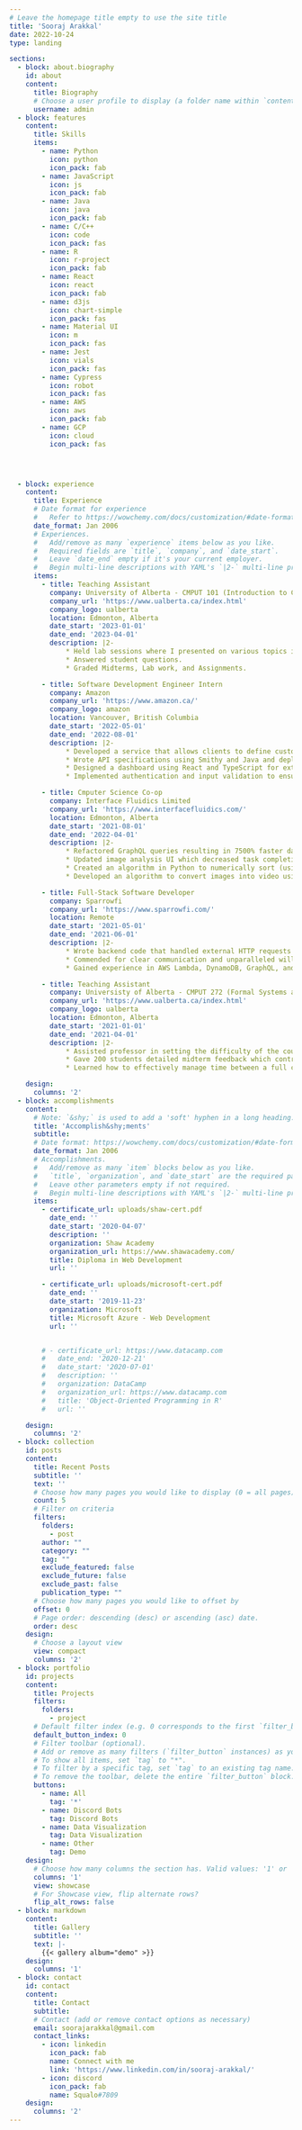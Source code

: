 ```yaml
---
# Leave the homepage title empty to use the site title
title: 'Sooraj Arakkal'
date: 2022-10-24
type: landing

sections:
  - block: about.biography
    id: about
    content:
      title: Biography
      # Choose a user profile to display (a folder name within `content/authors/`)
      username: admin
  - block: features
    content:
      title: Skills
      items:
        - name: Python
          icon: python
          icon_pack: fab
        - name: JavaScript
          icon: js
          icon_pack: fab
        - name: Java
          icon: java
          icon_pack: fab
        - name: C/C++
          icon: code
          icon_pack: fas
        - name: R
          icon: r-project
          icon_pack: fab
        - name: React
          icon: react
          icon_pack: fab
        - name: d3js
          icon: chart-simple
          icon_pack: fas
        - name: Material UI
          icon: m
          icon_pack: fas
        - name: Jest
          icon: vials
          icon_pack: fas
        - name: Cypress
          icon: robot
          icon_pack: fas
        - name: AWS
          icon: aws
          icon_pack: fab
        - name: GCP
          icon: cloud
          icon_pack: fas




  - block: experience
    content:
      title: Experience
      # Date format for experience
      #   Refer to https://wowchemy.com/docs/customization/#date-format
      date_format: Jan 2006
      # Experiences.
      #   Add/remove as many `experience` items below as you like.
      #   Required fields are `title`, `company`, and `date_start`.
      #   Leave `date_end` empty if it's your current employer.
      #   Begin multi-line descriptions with YAML's `|2-` multi-line prefix.
      items:
        - title: Teaching Assistant
          company: University of Alberta - CMPUT 101 (Introduction to Computing)
          company_url: 'https://www.ualberta.ca/index.html'
          company_logo: ualberta
          location: Edmonton, Alberta
          date_start: '2023-01-01'
          date_end: '2023-04-01'
          description: |2-
              * Held lab sessions where I presented on various topics in Computing Science.
              * Answered student questions.
              * Graded Midterms, Lab work, and Assignments.

        - title: Software Development Engineer Intern
          company: Amazon
          company_url: 'https://www.amazon.ca/'
          company_logo: amazon
          location: Vancouver, British Columbia
          date_start: '2022-05-01'
          date_end: '2022-08-01'
          description: |2- 
              * Developed a service that allows clients to define customer cohorts used for product recommendations.
              * Wrote API specifications using Smithy and Java and deployed them using AWS Lambda and API Gateway.
              * Designed a dashboard using React and TypeScript for external clients to interact with API endpoints.
              * Implemented authentication and input validation to ensure app robustness and security.

        - title: Cmputer Science Co-op
          company: Interface Fluidics Limited
          company_url: 'https://www.interfacefluidics.com/'
          location: Edmonton, Alberta
          date_start: '2021-08-01'
          date_end: '2022-04-01'
          description: |2- 
              * Refactored GraphQL queries resulting in 7500% faster data access time using virtualization and pagination.
              * Updated image analysis UI which decreased task completion time by 500% and mouse clicks by half.
              * Created an algorithm in Python to numerically sort (using regex) and stack images from the database.
              * Developed an algorithm to convert images into video using Python and FFmpeg.

        - title: Full-Stack Software Developer
          company: Sparrowfi
          company_url: 'https://www.sparrowfi.com/'
          location: Remote
          date_start: '2021-05-01'
          date_end: '2021-06-01'
          description: |2- 
              * Wrote backend code that handled external HTTP requests from third party endpoints.
              * Commended for clear communication and unparalleled willingness to learn.
              * Gained experience in AWS Lambda, DynamoDB, GraphQL, and styling in CSS using Bulma.io.

        - title: Teaching Assistant
          company: Universisty of Alberta - CMPUT 272 (Formal Systems and Logic in Computing Science) 
          company_url: 'https://www.ualberta.ca/index.html'
          company_logo: ualberta
          location: Edmonton, Alberta
          date_start: '2021-01-01'
          date_end: '2021-04-01'
          description: |2- 
              * Assisted professor in setting the difficulty of the course, grading student assignments, and replying to queries.
              * Gave 200 students detailed midterm feedback which contributed to 10% higher average marks in final exam.
              * Learned how to effectively manage time between a full course load and working a part-time job.

    design:
      columns: '2'
  - block: accomplishments
    content:
      # Note: `&shy;` is used to add a 'soft' hyphen in a long heading.
      title: 'Accomplish&shy;ments'
      subtitle:
      # Date format: https://wowchemy.com/docs/customization/#date-format
      date_format: Jan 2006
      # Accomplishments.
      #   Add/remove as many `item` blocks below as you like.
      #   `title`, `organization`, and `date_start` are the required parameters.
      #   Leave other parameters empty if not required.
      #   Begin multi-line descriptions with YAML's `|2-` multi-line prefix.
      items:
        - certificate_url: uploads/shaw-cert.pdf
          date_end: ''
          date_start: '2020-04-07'
          description: ''
          organization: Shaw Academy
          organization_url: https://www.shawacademy.com/
          title: Diploma in Web Development
          url: ''

        - certificate_url: uploads/microsoft-cert.pdf
          date_end: ''
          date_start: '2019-11-23'
          organization: Microsoft
          title: Microsoft Azure - Web Development
          url: ''


        # - certificate_url: https://www.datacamp.com
        #   date_end: '2020-12-21'
        #   date_start: '2020-07-01'
        #   description: ''
        #   organization: DataCamp
        #   organization_url: https://www.datacamp.com
        #   title: 'Object-Oriented Programming in R'
        #   url: ''

    design:
      columns: '2'
  - block: collection
    id: posts
    content:
      title: Recent Posts
      subtitle: ''
      text: ''
      # Choose how many pages you would like to display (0 = all pages)
      count: 5
      # Filter on criteria
      filters:
        folders:
          - post
        author: ""
        category: ""
        tag: ""
        exclude_featured: false
        exclude_future: false
        exclude_past: false
        publication_type: ""
      # Choose how many pages you would like to offset by
      offset: 0
      # Page order: descending (desc) or ascending (asc) date.
      order: desc
    design:
      # Choose a layout view
      view: compact
      columns: '2'
  - block: portfolio
    id: projects
    content:
      title: Projects
      filters:
        folders:
          - project
      # Default filter index (e.g. 0 corresponds to the first `filter_button` instance below).
      default_button_index: 0
      # Filter toolbar (optional).
      # Add or remove as many filters (`filter_button` instances) as you like.
      # To show all items, set `tag` to "*".
      # To filter by a specific tag, set `tag` to an existing tag name.
      # To remove the toolbar, delete the entire `filter_button` block.
      buttons:
        - name: All
          tag: '*'
        - name: Discord Bots
          tag: Discord Bots
        - name: Data Visualization
          tag: Data Visualization
        - name: Other
          tag: Demo
    design:
      # Choose how many columns the section has. Valid values: '1' or '2'.
      columns: '1'
      view: showcase
      # For Showcase view, flip alternate rows?
      flip_alt_rows: false
  - block: markdown
    content:
      title: Gallery
      subtitle: ''
      text: |-
        {{< gallery album="demo" >}}
    design:
      columns: '1'
  - block: contact
    id: contact
    content:
      title: Contact
      subtitle:
      # Contact (add or remove contact options as necessary)
      email: soorajarakkal@gmail.com
      contact_links:
        - icon: linkedin
          icon_pack: fab
          name: Connect with me
          link: 'https://www.linkedin.com/in/sooraj-arakkal/'
        - icon: discord
          icon_pack: fab
          name: Squalo#7809
    design:
      columns: '2'
---
```

